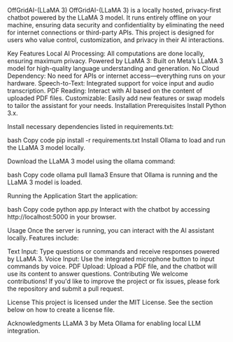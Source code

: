 OffGridAI-(LLaMA 3)
OffGridAI-(LLaMA 3) is a locally hosted, privacy-first chatbot powered by the LLaMA 3 model. It runs entirely offline on your machine, ensuring data security and confidentiality by eliminating the need for internet connections or third-party APIs. This project is designed for users who value control, customization, and privacy in their AI interactions.

Key Features
Local AI Processing: All computations are done locally, ensuring maximum privacy.
Powered by LLaMA 3: Built on Meta’s LLaMA 3 model for high-quality language understanding and generation.
No Cloud Dependency: No need for APIs or internet access—everything runs on your hardware.
Speech-to-Text: Integrated support for voice input and audio transcription.
PDF Reading: Interact with AI based on the content of uploaded PDF files.
Customizable: Easily add new features or swap models to tailor the assistant for your needs.
Installation
Prerequisites
Install Python 3.x.

Install necessary dependencies listed in requirements.txt:

bash
Copy code
pip install -r requirements.txt
Install Ollama to load and run the LLaMA 3 model locally.

Download the LLaMA 3 model using the ollama command:

bash
Copy code
ollama pull llama3
Ensure that Ollama is running and the LLaMA 3 model is loaded.

Running the Application
Start the application:

bash
Copy code
python app.py
Interact with the chatbot by accessing http://localhost:5000 in your browser.

Usage
Once the server is running, you can interact with the AI assistant locally. Features include:

Text Input: Type questions or commands and receive responses powered by LLaMA 3.
Voice Input: Use the integrated microphone button to input commands by voice.
PDF Upload: Upload a PDF file, and the chatbot will use its content to answer questions.
Contributing
We welcome contributions! If you'd like to improve the project or fix issues, please fork the repository and submit a pull request.

License
This project is licensed under the MIT License. See the section below on how to create a license file.

Acknowledgments
LLaMA 3 by Meta
Ollama for enabling local LLM integration.
